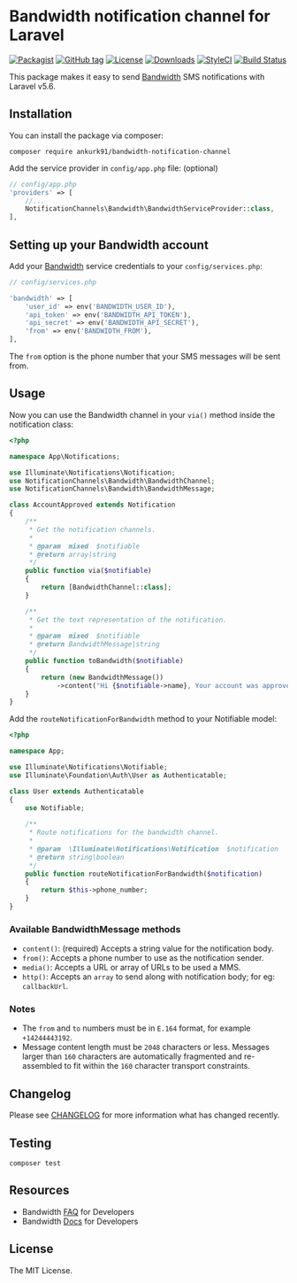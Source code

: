 # Bandwidth notification channel for Laravel

[![Packagist](https://img.shields.io/packagist/v/ankurk91/bandwidth-notification-channel.svg?style=flat-square)](https://packagist.org/packages/ankurk91/bandwidth-notification-channel)
[![GitHub tag](https://img.shields.io/github/tag/ankurk91/bandwidth-notification-channel.svg?style=flat-square)](https://github.com/ankurk91/bandwidth-notification-channel/releases)
[![License](https://img.shields.io/badge/license-MIT-brightgreen.svg?style=flat-square)](LICENSE.md)
[![Downloads](https://img.shields.io/packagist/dt/ankurk91/bandwidth-notification-channel.svg?style=flat-square)](https://packagist.org/packages/ankurk91/bandwidth-notification-channel)
[![StyleCI](https://styleci.io/repos/144573966/shield?branch=master)](https://styleci.io/repos/144573966)
[![Build Status](https://travis-ci.com/ankurk91/bandwidth-notification-channel.svg?branch=master)](https://travis-ci.com/ankurk91/bandwidth-notification-channel)

This package makes it easy to send [Bandwidth](https://www.bandwidth.com/messaging/sms-api/) SMS notifications with Laravel v5.6.

## Installation
You can install the package via composer:
```
composer require ankurk91/bandwidth-notification-channel
```
Add the service provider in `config/app.php` file:  (optional)
```php
// config/app.php
'providers' => [
    //...
    NotificationChannels\Bandwidth\BandwidthServiceProvider::class,
],
```

## Setting up your Bandwidth account
Add your [Bandwidth](https://dev.bandwidth.com/security.html) service credentials to your `config/services.php`:
```php
// config/services.php

'bandwidth' => [
    'user_id' => env('BANDWIDTH_USER_ID'), 
    'api_token' => env('BANDWIDTH_API_TOKEN'), 
    'api_secret' => env('BANDWIDTH_API_SECRET'), 
    'from' => env('BANDWIDTH_FROM'), 
],
```
The `from` option is the phone number that your SMS messages will be sent from. 

## Usage
Now you can use the Bandwidth channel in your `via()` method inside the notification class:
```php
<?php

namespace App\Notifications;

use Illuminate\Notifications\Notification;
use NotificationChannels\Bandwidth\BandwidthChannel;
use NotificationChannels\Bandwidth\BandwidthMessage;

class AccountApproved extends Notification
{
    /**
     * Get the notification channels.
     *
     * @param  mixed  $notifiable
     * @return array|string
     */
    public function via($notifiable)
    {
        return [BandwidthChannel::class];
    }

    /**
     * Get the text representation of the notification.
     *
     * @param  mixed  $notifiable
     * @return BandwidthMessage|string
     */
    public function toBandwidth($notifiable)
    {
        return (new BandwidthMessage())
            ->content("Hi {$notifiable->name}, Your account was approved!");
    }
}
```

Add the `routeNotificationForBandwidth` method to your Notifiable model:
```php
<?php

namespace App;

use Illuminate\Notifications\Notifiable;
use Illuminate\Foundation\Auth\User as Authenticatable;

class User extends Authenticatable
{
    use Notifiable;
    
    /**
     * Route notifications for the bandwidth channel.
     *
     * @param  \Illuminate\Notifications\Notification  $notification
     * @return string|boolean
     */
    public function routeNotificationForBandwidth($notification)
    {
        return $this->phone_number;
    }
}
```

### Available **BandwidthMessage** methods
* `content()`: (required) Accepts a string value for the notification body.
* `from()`: Accepts a phone number to use as the notification sender.
* `media()`: Accepts a URL or array of URLs to be used a MMS.
* `http()`: Accepts an `array` to send along with notification body; for eg: `callbackUrl`.

### Notes
* The `from` and `to` numbers must be in `E.164` format, for example `+14244443192`. 
* Message content length must be `2048` characters or less. Messages larger than `160` characters are automatically fragmented and re-assembled to fit within the `160` character transport constraints.

## Changelog
Please see [CHANGELOG](CHANGELOG.md) for more information what has changed recently.

## Testing
```
composer test
```

## Resources
* Bandwidth [FAQ](https://dev.bandwidth.com/faq) for Developers
* Bandwidth [Docs](https://dev.bandwidth.com/ap-docs/methods/messages/postMessages.html) for Developers

## License
The MIT License.
